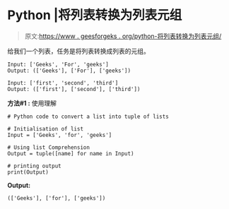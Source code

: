 # Python |将列表转换为列表元组

> 原文:[https://www . geesforgeks . org/python-将列表转换为列表元组/](https://www.geeksforgeeks.org/python-convert-a-list-into-tuple-of-lists/)

给我们一个列表，任务是将列表转换成列表的元组。

```
Input: ['Geeks', 'For', 'geeks']
Output: (['Geeks'], ['For'], ['geeks'])

Input: ['first', 'second', 'third']
Output: (['first'], ['second'], ['third'])

```

**方法#1 :** 使用理解

```
# Python code to convert a list into tuple of lists

# Initialisation of list
Input = ['Geeks', 'for', 'geeks']

# Using list Comprehension
Output = tuple([name] for name in Input)

# printing output
print(Output)
```

**Output:**

```
(['Geeks'], ['for'], ['geeks'])

```